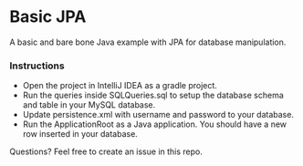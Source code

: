 # Basic JPA
A basic and bare bone Java example with JPA for database manipulation.

### Instructions
- Open the project in IntelliJ IDEA as a gradle project.
- Run the queries inside SQLQueries.sql to setup the database schema and table in your MySQL database.
- Update persistence.xml with username and password to your database.
- Run the ApplicationRoot as a Java application. You should have a new row inserted in
your database. 

Questions? Feel free to create an issue in this repo. 
